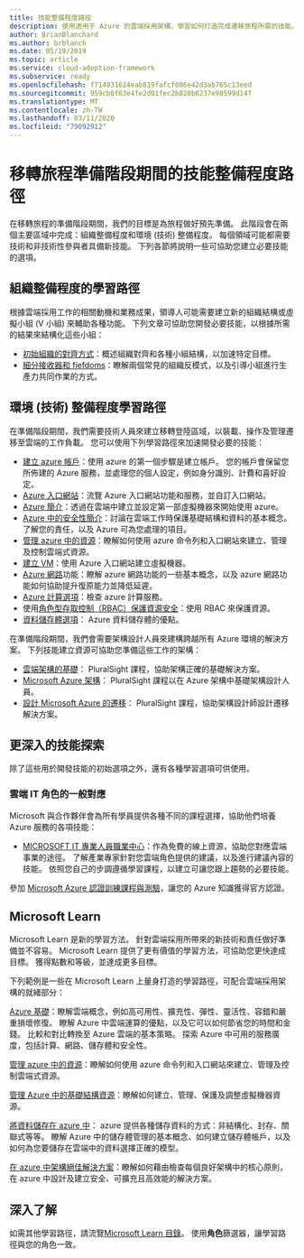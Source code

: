 ```yaml
---
title: 技能整備程度路徑
description: 使用適用于 Azure 的雲端採用架構，學習如何打造完成遷移旅程所需的技能。
author: BrianBlanchard
ms.author: brblanch
ms.date: 05/19/2019
ms.topic: article
ms.service: cloud-adoption-framework
ms.subservice: ready
ms.openlocfilehash: f714931624eab819fafcf086e42d3ab765c13eed
ms.sourcegitcommit: 959cb0f63e4fe2d01fec2b820b8237e98599d14f
ms.translationtype: MT
ms.contentlocale: zh-TW
ms.lasthandoff: 03/11/2020
ms.locfileid: "79092912"
---
```

# <a name="skills-readiness-path-during-the-ready-phase-of-a-migration-journey"></a>移轉旅程準備階段期間的技能整備程度路徑

在移轉旅程的準備階段期間，我們的目標是為旅程做好預先準備。 此階段會在兩個主要區域中完成：組織整備程度和環境 (技術) 整備程度。 每個領域可能都需要技術和非技術性參與者具備新技能。 下列各節將說明一些可協助您建立必要技能的選項。

## <a name="organizational-readiness-learning-paths"></a>組織整備程度的學習路徑

根據雲端採用工作的相關動機和業務成果，領導人可能需要建立新的組織結構或虛擬小組 (V 小組) 來輔助各種功能。 下列文章可協助您開發必要技能，以根據所需的結果來結構化這些小組：

- [初始組織的對齊方式](./index.md)：概述組織對齊和各種小組結構，以加速特定目標。
- [細分接收器和 fiefdoms](../organize/fiefdoms-silos.md)：瞭解兩個常見的組織反模式，以及引導小組進行生產力共同作業的方式。

## <a name="environmental-technical-readiness-learning-paths"></a>環境 (技術) 整備程度學習路徑

在準備階段期間，我們需要技術人員來建立移轉登陸區域，以裝載、操作及管理遷移至雲端的工作負載。 您可以使用下列學習路徑來加速開發必要的技能：

- [建立 azure 帳戶](https://docs.microsoft.com/learn/modules/create-an-azure-account)：使用 azure 的第一個步驟是建立帳戶。 您的帳戶會保留您所佈建的 Azure 服務，並處理您的個人設定，例如身分識別、計費和喜好設定。
- [Azure 入口網站](https://docs.microsoft.com/learn/modules/tour-azure-portal)：流覽 Azure 入口網站功能和服務，並自訂入口網站。
- [Azure 簡介](https://docs.microsoft.com/learn/modules/welcome-to-azure)：透過在雲端中建立並設定第一部虛擬機器來開始使用 azure。
- [Azure 中的安全性簡介](https://docs.microsoft.com/learn/modules/intro-to-security-in-azure)：討論在雲端工作時保護基礎結構和資料的基本概念。 了解您的責任，以及 Azure 可為您處理的項目。
- [管理 azure 中的資源](https://docs.microsoft.com/learn/paths/manage-resources-in-azure)：瞭解如何使用 azure 命令列和入口網站來建立、管理及控制雲端式資源。
- [建立 VM](https://docs.microsoft.com/learn/modules/create-windows-virtual-machine-in-azure)：使用 Azure 入口網站建立虛擬機器。
- [Azure 網路](https://docs.microsoft.com/learn/modules/intro-to-azure-networking)功能：瞭解 azure 網路功能的一些基本概念，以及 azure 網路功能如何協助提升復原能力並降低延遲。
- [Azure 計算選項](https://docs.microsoft.com/learn/modules/intro-to-azure-compute)：檢查 azure 計算服務。
- 使用[角色型存取控制（RBAC）保護資源安全](https://docs.microsoft.com/learn/modules/secure-azure-resources-with-rbac)：使用 RBAC 來保護資源。
- [資料儲存體選項](https://docs.microsoft.com/learn/modules/intro-to-data-in-azure/index)： Azure 資料儲存體的優點。

在準備階段期間，我們會需要架構設計人員來建構跨越所有 Azure 環境的解決方案。 下列技能建立資源可協助您準備這些工作的架構：

- [雲端架構的基礎](https://app.pluralsight.com/library/courses/cloud-architecture-foundations)： PluralSight 課程，協助架構正確的基礎解決方案。
- [Microsoft Azure 架構](https://app.pluralsight.com/library/courses/cloud-architecture-foundations)： PluralSight 課程以在 Azure 架構中基礎架構設計人員。
- [設計 Microsoft Azure 的遷移](https://app.pluralsight.com/library/courses/cloud-architecture-foundations)： PluralSight 課程，協助架構設計師設計遷移解決方案。

## <a name="deeper-skills-exploration"></a>更深入的技能探索

除了這些用於開發技能的初始選項之外，還有各種學習選項可供使用。

### <a name="typical-mappings-of-cloud-it-roles"></a>雲端 IT 角色的一般對應

Microsoft 與合作夥伴會為所有學員提供各種不同的課程選擇，協助他們培養 Azure 服務的各項技能：

- [MICROSOFT IT 專業人員職業中心](https://www.microsoft.com/itpro)：作為免費的線上資源，協助您對應雲端事業的途徑。 了解產業專家針對您雲端角色提供的建議，以及進行建議內容的技能。 依照您自己的步調遵循學習課程，以建立可讓您跟上趨勢的必要技能。

參加 [Microsoft Azure 認證訓練課程與測驗](https://www.microsoft.com/learning/azure-certification.aspx)，讓您的 Azure 知識獲得官方認證。

## <a name="microsoft-learn"></a>Microsoft Learn

Microsoft Learn 是新的學習方法。 針對雲端採用所帶來的新技術和責任做好準備並不容易。 Microsoft Learn 提供了更有價值的學習方法，可協助您更快達成目標。 獲得點數和等級，並達成更多目標。

下列範例是一些在 Microsoft Learn 上量身打造的學習路徑，可配合雲端採用架構的就緒部分：

[Azure 基礎](https://docs.microsoft.com/learn/paths/azure-for-the-data-engineer)：瞭解雲端概念，例如高可用性、擴充性、彈性、靈活性、容錯和嚴重損壞修復。  瞭解 Azure 中雲端運算的優點，以及它可以如何節省您的時間和金錢。 比較和對比轉換至 Azure 雲端的基本策略。 探索 Azure 中可用的服務廣度，包括計算、網路、儲存體和安全性。

[管理 azure 中的資源](https://docs.microsoft.com/learn/paths/azure-for-the-data-engineer)：瞭解如何使用 azure 命令列和入口網站來建立、管理及控制雲端式資源。

[管理 Azure 中的基礎結構資源](https://docs.microsoft.com/learn/paths/administer-infrastructure-resources-in-azure)：瞭解如何建立、管理、保護及調整虛擬機器資源。

[將資料儲存在 azure 中](https://docs.microsoft.com/learn/paths/store-data-in-azure)： azure 提供各種儲存資料的方式：非結構化、封存、關聯式等等。 瞭解 Azure 中的儲存體管理的基本概念、如何建立儲存體帳戶，以及如何為您要儲存在雲端中的資料選擇正確的模型。

[在 azure 中架構絕佳解決方案](https://docs.microsoft.com/learn/paths/architect-great-solutions-in-azure)：瞭解如何藉由檢查每個良好架構中的核心原則，在 azure 中設計及建立安全、可擴充且高效能的解決方案。

## <a name="learn-more"></a>深入了解

如需其他學習路徑，請流覽[Microsoft Learn 目錄](https://docs.microsoft.com/learn/browse)。 使用**角色**篩選器，讓學習路徑與您的角色一致。
